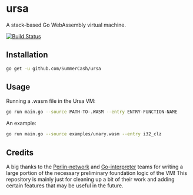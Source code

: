 # ursa

A stack-based Go WebAssembly virtual machine.

[![Build Status](https://travis-ci.com/SummerCash/ursa.svg?branch=master)](https://travis-ci.com/SummerCash/ursa)

## Installation

```BASH
go get -u github.com/SummerCash/ursa
```

## Usage

Running a .wasm file in the Ursa VM:

```BASH
go run main.go --source PATH-TO-.WASM --entry ENTRY-FUNCTION-NAME
```

An example:

```BASH
go run main.go --source examples/unary.wasm --entry i32_clz
```

## Credits

A big thanks to the [Perlin-network](https://github.com/perlin-network) and [Go-interpreter](https://github.com/go-interpreter) teams for writing a large portion of the necessary preliminary foundation logic of the VM! This repository is mainly just for cleaning up a bit of their work and adding certain features that may be useful in the future.
